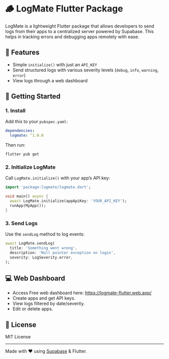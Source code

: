 # 🪵 LogMate Flutter Package

LogMate is a lightweight Flutter package that allows developers to send logs from their apps to a centralized server powered by Supabase. This helps in tracking errors and debugging apps remotely with ease.

## 🔧 Features

- Simple `initialize()` with just an `API_KEY`
- Send structured logs with various severity levels (`debug`, `info`, `warning`, `error`)
- View logs through a web dashboard

## 🚀 Getting Started

### 1. Install

Add this to your `pubspec.yaml`:

```yaml
dependencies:
  logmate: ^1.0.0
```

Then run:

```bash
flutter pub get
```

### 2. Initialize LogMate

Call `LogMate.initialize()` with your app’s API key:

```dart
import 'package:logmate/logmate.dart';

void main() async {
  await LogMate.initialize(appApiKey: 'YOUR_API_KEY');
  runApp(MyApp());
}
```

### 3. Send Logs

Use the `sendLog` method to log events:

```dart
await LogMate.sendLog(
  title: 'Something went wrong',
  description: 'Null pointer exception on login',
  severity: LogSeverity.error,
);
```

## 💻 Web Dashboard

- Access Free web dashboard here: https://logmate-flutter.web.app/
- Create apps and get API keys.
- View logs filtered by date/severity.
- Edit or delete apps.

## 📄 License

MIT License

---

Made with ❤️ using [Supabase](https://supabase.com) & Flutter.